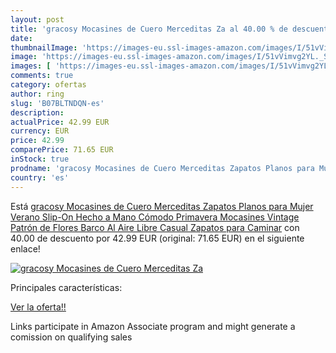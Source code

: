 ```yaml
---
layout: post
title: 'gracosy Mocasines de Cuero Merceditas Za al 40.00 % de descuento'
date: 
thumbnailImage: 'https://images-eu.ssl-images-amazon.com/images/I/51vVimvg2YL._SL200_.jpg'
image: 'https://images-eu.ssl-images-amazon.com/images/I/51vVimvg2YL._SL200_.jpg'
images: [ 'https://images-eu.ssl-images-amazon.com/images/I/51vVimvg2YL._SL200_.jpg' ]
comments: true
category: ofertas
author: ring
slug: 'B07BLTNDQN-es'
description:
actualPrice: 42.99 EUR
currency: EUR
price: 42.99
comparePrice: 71.65 EUR
inStock: true
prodname: 'gracosy Mocasines de Cuero Merceditas Zapatos Planos para Mujer Verano Slip-On Hecho a Mano Cómodo Primavera Mocasines Vintage Patrón de Flores Barco Al Aire Libre Casual Zapatos para Caminar'
country: 'es'
---
```


Está [gracosy Mocasines de Cuero Merceditas Zapatos Planos para Mujer Verano Slip-On Hecho a Mano Cómodo Primavera Mocasines Vintage Patrón de Flores Barco Al Aire Libre Casual Zapatos para Caminar](https://www.amazon.es/dp/B07BLTNDQN/?tag=tolees-21) con 40.00 de descuento por 42.99 EUR (original: 71.65 EUR) en el siguiente enlace!

[![gracosy Mocasines de Cuero Merceditas Za](https://images-eu.ssl-images-amazon.com/images/I/51vVimvg2YL._SL200_.jpg)](https://www.amazon.es/dp/B07BLTNDQN/?tag=tolees-21)

Principales características:


[Ver la oferta!!](https://www.amazon.es/dp/B07BLTNDQN/?tag=tolees-21)

Links participate in Amazon Associate program and might generate a comission on qualifying sales


